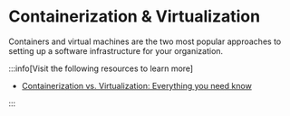 # Containerization & Virtualization

Containers and virtual machines are the two most popular approaches to setting up a software infrastructure for your organization.

:::info[Visit the following resources to learn more]

- [Containerization vs. Virtualization: Everything you need know](https://middleware.io/blog/containerization-vs-virtualization/)

:::

